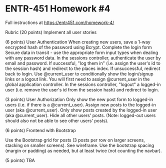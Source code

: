 # ENTR-451 Homework #4

Full instructions at https://entr451.com/homework-4/

Rubric (20 points)
Implement all user stories

(6 points) User Authentication
When creating new users, save a 1-way encrypted hash of the password using Bcrypt.
Complete the login form
Secure data in transit - use the appropriate form input types when dealing with any password data.
In the sessions controller, authenticate the user by email and password. If successful, "log them in" (i.e. assign the user's id to the session hash) and redirect to the places index. If unsuccessful, redirect back to login.
Use @current_user to conditionally show the login/signup links or a logout link. You will first need to assign @current_user in the global application controller.
In the sessions controller, "logout" a logged-in user (i.e. remove the user's id from the session hash) and redirect to login.

(3 points) User Authorization
Only show the new post form to logged-in users (i.e. if there is a @current_user).
Assign new posts to the logged-in user (aka @current_user).
Only show posts created by the logged-in user (aka @current_user). Hide all other users' posts. (Note: logged-out users should also not be able to see other users' posts).

(6 points) Frontend with Bootstrap
<!-- Install Bootstrap including both the <link> (in the <head> before any custom stylesheets) and the <script> (just before the closing </body>). -->
<!-- Add Bootstrap's navbar component (any version). Move the relevant links (e.g. "Home", "Login", "Signup", "Logout") into the navbar. -->
<!-- Wrap all relevant content including <%= yield %> in a Bootstrap .container (navbar is commonly excluded from the .container). -->
<!-- Using the Bootstrap button component, style all links to forms and all form submit buttons. -->
Use the Bootstrap grid for posts (3 posts per row on larger screens, stacking on smaller screens). See wireframe.
Use the bootstrap spacing (margin or padding) as needed, but at least twice (not counting the navbar).

(5 points) TBA